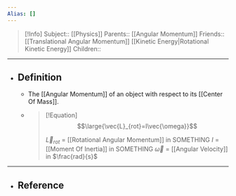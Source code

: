 ```yaml
---
Alias: []
---
```

> [!Info]
> Subject:: [[Physics]]
> Parents:: [[Angular Momentum]]
> Friends:: [[Translational Angular Momentum]] [[Kinetic Energy|Rotational Kinetic Energy]]
> Children:: 
---
- ## Definition
	- The [[Angular Momentum]] of an object with respect to its [[Center Of Mass]].
	- > [!Equation]
	  > $$\large{\vec{L}_{rot}=I\vec{\omega}}$$
	  > 
	  > $\vec{L}_{rot}$ = [[Rotational Angular Momentum]] in SOMETHING
	  > $I$ = [[Moment Of Inertia]] in SOMETHING
	  > $\vec{\omega}$ = [[Angular Velocity]] in $\frac{rad}{s}$
---
- ## Reference